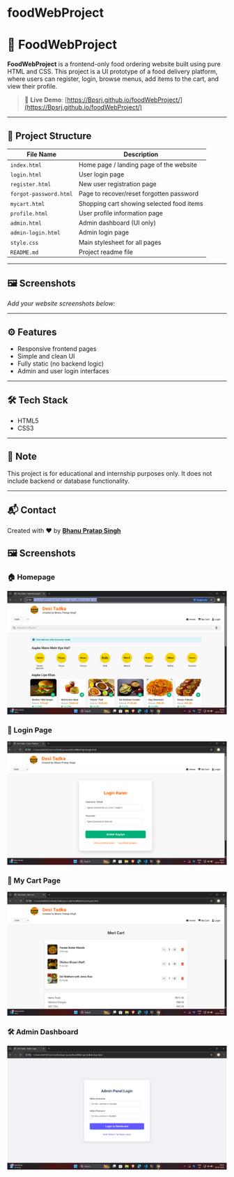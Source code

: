 # foodWebProject
# 🍔 FoodWebProject

**FoodWebProject** is a frontend-only food ordering website built using pure HTML and CSS. This project is a UI prototype of a food delivery platform, where users can register, login, browse menus, add items to the cart, and view their profile.

> 🔗 **Live Demo**: [https://Bpsrj.github.io/foodWebProject/](https://Bpsrj.github.io/foodWebProject/)

---

## 📂 Project Structure

| File Name              | Description                                 |
|------------------------|---------------------------------------------|
| `index.html`           | Home page / landing page of the website     |
| `login.html`           | User login page                             |
| `register.html`        | New user registration page                  |
| `forgot-password.html` | Page to recover/reset forgotten password    |
| `mycart.html`          | Shopping cart showing selected food items   |
| `profile.html`         | User profile information page               |
| `admin.html`           | Admin dashboard (UI only)                   |
| `admin-login.html`     | Admin login page                            |
| `style.css`            | Main stylesheet for all pages               |
| `README.md`            | Project readme file                         |

---

## 🖼️ Screenshots

_Add your website screenshots below:_


---

## ⚙️ Features

- Responsive frontend pages
- Simple and clean UI
- Fully static (no backend logic)
- Admin and user login interfaces

---

## 🛠️ Tech Stack

- HTML5  
- CSS3  

---

## 📌 Note

This project is for educational and internship purposes only. It does not include backend or database functionality.

---

## 📬 Contact

Created with ❤️ by [**Bhanu Pratap Singh**](https://github.com/Bpsrj)
## 🖼️ Screenshots

### 🏠 Homepage
![Homepage](screenshots/homepage.png)

### 🔐 Login Page
![Login](screenshots/login.png)

### 🛒 My Cart Page
![Cart](screenshots/mycart.png)

### 🛠️ Admin Dashboard
![Admin](screenshots/admin.png)

